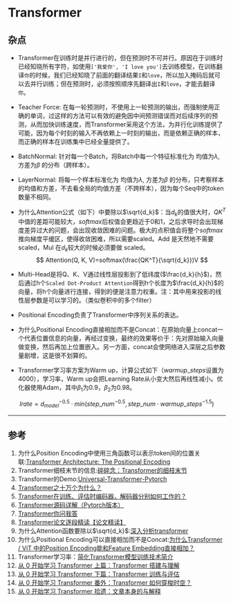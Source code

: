 # Transformer

## 杂点

- Transformer在训练时是并行进行的，但在预测时不可并行。原因在于训练时已经知晓所有字符，如使用`['我爱你', 'I love you']`去训练模型，在训练翻译`你`的时候，我们已经知晓了前面的翻译结果`I`和`love`，所以加入掩码后就可以去并行训练；但在预测时，必须按照顺序先翻译出`I`和`love`，才能去翻译`你`。

- Teacher Force: 在每一轮预测时，不使用上一轮预测的输出，而强制使用正确的单词，过这样的方法可以有效的避免因中间预测错误而对后续序列的预测，从而加快训练速度，而Transformer采用这个方法，为并行化训练提供了可能，因为每个时刻的输入不再依赖上一时刻的输出，而是依赖正确的样本，而正确的样本在训练集中已经全量提供了。

- BatchNormal: 针对每一个Batch，将Batch中每一个特征标准化为 均值为$\lambda$, 方差为$\beta$ 的分布（跨样本）。

- LayerNormal: 将每一个样本标准化为 均值为$\lambda$, 方差为$\beta$ 的分布，只考察样本的均值和方差，不去看全局的均值方差（不跨样本），因为每个Seq中的token数量不相同。

- 为什么Attention公式（如下）中要除以$\sqrt{d_k}$：当$d_k$的值很大时，$QK^T$中值的差距可能较大，$softmax$后权值会更趋近于0和1，之后求导时会出现梯度差异过大的问题，会出现收敛困难的问题。极大的点积值会将整个$softmax$推向梯度平缓区，使得收敛困难，所以需要scaled。Add 是天然地不需要 scaled，Mul 在$d_k$较大的时候必须要做 scaled。
$$
Attention(Q, K, V)=softmax(\frac{QK^T}{\sqrt{d_k}})V
$$

- Multi-Head是将Q、K、V通过线性层投影到了低纬度($\frac{d_k}{h}$)，然后通过h个`Scaled Dot-Product Attention`得到h个长度为$\frac{d_k}{h}$的向量，将h个向量进行连接，得到的便是注意力权重。注：其中用来投影的线性层参数是可以学习的。（类似卷积中的多个filter）
- Positional Encoding负责了Transformer中序列关系的表达。
- 为什么Positional Encoding直接相加而不是Concat：在原始向量上concat一个代表位置信息的向量，再经过变换，最终的效果等价于：先对原始输入向量做变换，然后再加上位置嵌入。另一方面，concat会使网络进入深层之后参数量剧增，这是很不划算的。
- Transformer学习率方案为Warm up，计算公式如下（$warmup\_steps$设置为4000），学习率，Warm up会把Learning Rate从小变大然后再线性减小。优化器使用Adam，其中$\beta_1$为0.9，$\beta_2$为0.98。

$$
lrate=d_{model}^{-0.5}·min(step\_num^{-0.5}, step\_num·warmup\_steps^{-1.5})
$$



---

## 参考

1. 为什么Position Encoding中使用三角函数可以表示token间的位置关联:[Transformer Architecture: The Positional Encoding](https://kazemnejad.com/blog/transformer_architecture_positional_encoding/#the-intuition)
2. Transformer细枝末节的信息:[碎碎念：Transformer的细枝末节](https://zhuanlan.zhihu.com/p/60821628)
3. Transformer的Demo:[Universal-Transformer-Pytorch](https://github.com/DDzzxiaohongdou/Universal-Transfromer)
4. [Transformer之十万个为什么？](https://blog.csdn.net/air__Heaven/article/details/123663323)
5. [Transformer在训练、评估时编码器，解码器分别如何工作的？](https://zhuanlan.zhihu.com/p/405543591)
6. [Transformer源码详解（Pytorch版本）](https://zhuanlan.zhihu.com/p/398039366)
7. [Transformer你问我答](https://zhuanlan.zhihu.com/p/429061708)
8. [Transformer论文逐段精读【论文精读】](https://www.bilibili.com/video/BV1pu411o7BE?spm_id_from=333.999.0.0&vd_source=974cc80f4976d6736be76a21f52d4a2b)
9. 为什么Attention函数要除以$\sqrt{d_k}$:[深入分析transformer](https://zhuanlan.zhihu.com/p/359203426)
10. 为什么Positional Encoding可以直接相加而不是Concat:[为什么Transformer / ViT 中的Position Encoding能和Feature Embedding直接相加？](https://blog.csdn.net/qq_38890412/article/details/124581338)
11. Transformer学习率：[简化Transformer模型训练技术简介](https://zhuanlan.zhihu.com/p/438150240)
12. [从 0 开始学习 Transformer 上篇：Transformer 搭建与理解](https://gitee.com/LilithSangreal/LilithSangreal-Blog/blob/master/NLP/Transformer.md)
13. [从 0 开始学习 Transformer 下篇：Transformer 训练与评估](https://zhuanlan.zhihu.com/p/97451231)
14. [从 0 开始学习 Transformer 番外：Transformer 如何穿梭时空？](https://gitee.com/LilithSangreal/LilithSangreal-Blog/blob/master/NLP/Transformer3.md)
15. [从 0 开始学习 Transformer 拾遗：文章本身的与解释](https://gitee.com/LilithSangreal/LilithSangreal-Blog/blob/master/NLP/Transformer4.md)
